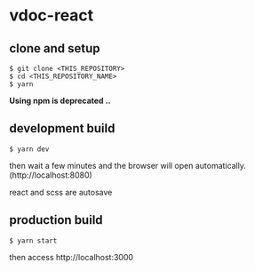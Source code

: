 # vdoc-react

## clone and setup

```
$ git clone <THIS_REPOSITORY>
$ cd <THIS_REPOSITORY_NAME>
$ yarn
```

**Using npm is deprecated ..**

## development build

```
$ yarn dev
```

then wait a few minutes and the browser will open automatically. (http://localhost:8080)

react and scss are autosave

## production build

```
$ yarn start
```

then access http://localhost:3000
